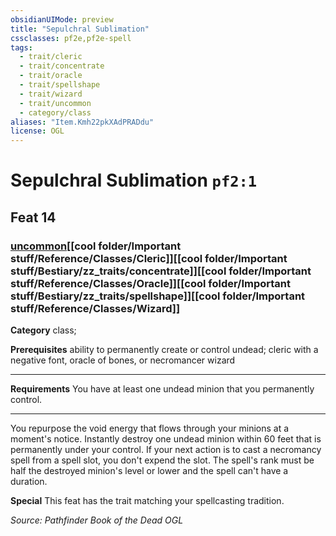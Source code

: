 ```yaml
---
obsidianUIMode: preview
title: "Sepulchral Sublimation"
cssclasses: pf2e,pf2e-spell
tags:
  - trait/cleric
  - trait/concentrate
  - trait/oracle
  - trait/spellshape
  - trait/wizard
  - trait/uncommon
  - category/class
aliases: "Item.Kmh22pkXAdPRADdu"
license: OGL
---
```

# Sepulchral Sublimation `pf2:1`
## Feat 14
### [uncommon](cool%20folder/Important%20stuff/Bestiary/zz_traits/uncommon.md "Uncommon Rarity Trait")[[cool folder/Important stuff/Reference/Classes/Cleric]][[cool folder/Important stuff/Bestiary/zz_traits/concentrate]][[cool folder/Important stuff/Reference/Classes/Oracle]][[cool folder/Important stuff/Bestiary/zz_traits/spellshape]][[cool folder/Important stuff/Reference/Classes/Wizard]]

**Category** class; 



**Prerequisites** ability to permanently create or control undead; cleric with a negative font, oracle of bones, or necromancer wizard
* * *
**Requirements** You have at least one undead minion that you permanently control.

* * *

You repurpose the void energy that flows through your minions at a moment's notice. Instantly destroy one undead minion within 60 feet that is permanently under your control. If your next action is to cast a necromancy spell from a spell slot, you don't expend the slot. The spell's rank must be half the destroyed minion's level or lower and the spell can't have a duration.

**Special** This feat has the trait matching your spellcasting tradition.

*Source: Pathfinder Book of the Dead*
*OGL*